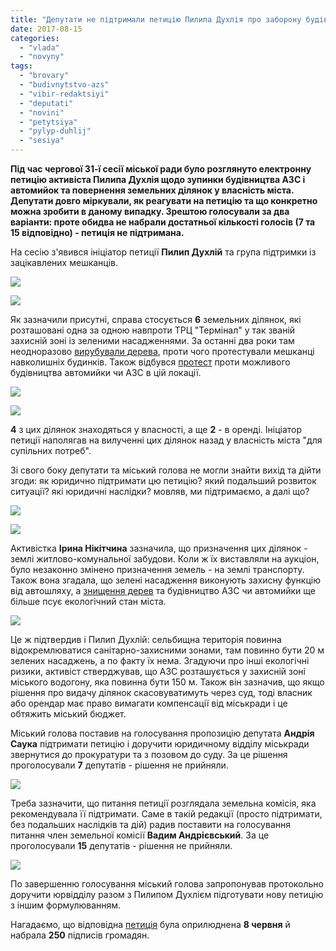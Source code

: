 ```yaml
---
title: "Депутати не підтримали петицію Пилипа Духлія про заборону будівництва АЗС та автомийок"
date: 2017-08-15
categories: 
  - "vlada"
  - "novyny"
tags: 
  - "brovary"
  - "budivnytstvo-azs"
  - "vibir-redaktsiyi"
  - "deputati"
  - "novini"
  - "petytsiya"
  - "pylyp-duhlij"
  - "sesiya"
---
```


**Під час чергової 31-ї сесії міської ради було розглянуто електронну петицію активіста Пилипа Духлія щодо зупинки будівництва АЗС і автомийок та повернення земельних ділянок у власність міста. Депутати довго міркували, як реагувати на петицію та що конкретно можна зробити в даному випадку. Зрештою голосували за два варіанти: проте обидва не набрали достатньої кількості голосів (7 та 15 відповідно) - петиція не підтримана.**

На сесію з'явився ініціатор петиції **Пилип Духлій** та група підтримки із зацікавлених мешканців.

[![](https://mpz.brovary.org/wp-content/uploads/2017/08/petytsiiya-duhlij-9.jpg)](https://mpz.brovary.org/wp-content/uploads/2017/08/petytsiiya-duhlij-9.jpg)

[![](https://mpz.brovary.org/wp-content/uploads/2017/08/petytsiiya-duhlij-10.jpg)](https://mpz.brovary.org/wp-content/uploads/2017/08/petytsiiya-duhlij-10.jpg)

Як зазначили присутні, справа стосується **6** земельних ділянок, які розташовані одна за одною навпроти ТРЦ "Термінал" у так званій захисній зоні із зеленими насадженнями. За останні два роки там неодноразово [вирубували дерева](https://mpz.brovary.org/brovarchany-gotovi-bratys-za-molotky-aby-zahystyty-skver-na-symonenka-vid-zabudovnykiv/), проти чого протестували мешканці навколишніх будинків. Також відбувся [протест](https://mpz.brovary.org/brovarchany-protestuyut-proty-budivnytstva-avtomyjky-pid-viknamy-zhytlovyh-budynkiv-na-kyyivskij/) проти можливого будівництва автомийки чи АЗС в цій локації.

[![](https://mpz.brovary.org/wp-content/uploads/2015/03/IMG_0548.jpg)](https://mpz.brovary.org/wp-content/uploads/2015/03/IMG_0548.jpg)

[![](https://mpz.brovary.org/wp-content/uploads/2015/04/07D_3507.jpg)](https://mpz.brovary.org/wp-content/uploads/2015/04/07D_3507.jpg)

**4** з цих ділянок знаходяться у власності, а ще **2** - в оренді. Ініціатор петиції наполягав на вилученні цих ділянок назад у власність міста "для супільних потреб".

Зі свого боку депутати та міський голова не могли знайти вихід та дійти згоди: як юридично підтримати цю петицію? який подальший розвиток ситуації? які юридичні наслідки? мовляв, ми підтримаємо, а далі що?

[![](https://mpz.brovary.org/wp-content/uploads/2017/08/petytsiya.jpg)](https://mpz.brovary.org/wp-content/uploads/2017/08/petytsiya.jpg)

[![](https://mpz.brovary.org/wp-content/uploads/2017/08/petytsiya1.jpg)](https://mpz.brovary.org/wp-content/uploads/2017/08/petytsiya1.jpg)

Активістка **Ірина Нікітчина** зазначила, що призначення цих ділянок - землі житлово-комунальної забудови. Коли ж їх виставляли на аукціон, було незаконно змінено призначення земель - на землі транспорту. Також вона згадала, що зелені насадження виконують захисну функцію від автошляху, а [знищення дерев](https://mpz.brovary.org/dereva-na-vul-kiyivskiy-prodovzhuyut-spilyuvati-pid-avtomiyku/) та будівництво АЗС чи автомийки ще більше псує екологічний стан міста.

[![](https://mpz.brovary.org/wp-content/uploads/2015/04/IMG_0585.jpg)](https://mpz.brovary.org/wp-content/uploads/2015/04/IMG_0585.jpg)

Це ж підтвердив і Пилип Духлій: сельбищна територія повинна відокремлюватися санітарно-захисними зонами, там повинно бути 20 м зелених насаджень, а по факту їх нема. Згадуючи про інші екологічні ризики, активіст стверджував, що АЗС розташується у захисній зоні міського водогону, яка повинна бути 150 м. Також він зазначив, що якщо рішення про видачу ділянок скасовуватимуть через суд, тоді власник або орендар має право вимагати компенсації від міськради і це обтяжить міський бюджет.

Міський голова поставив на голосування пропозицію депутата **Андрія Саука** підтримати петицію і доручити юридичному відділу міськради звернутися до прокуратури та з позовом до суду. За це рішення проголосували **7** депутатів - рішення не прийняли.

[![](https://mpz.brovary.org/wp-content/uploads/2017/08/petytsiiya-duhlij-23.jpg)](https://mpz.brovary.org/wp-content/uploads/2017/08/petytsiiya-duhlij-23.jpg)

Треба зазначити, що питання петиції розглядала земельна комісія, яка рекомендувала її підтримати. Саме в такій редакції (просто підтримати, без подальших наслідків та дій) радив поставити на голосування питання член земельної комісії **Вадим Андрієвський**. За це проголосували **15** депутатів - рішення не прийняли.

[![](https://mpz.brovary.org/wp-content/uploads/2017/08/petytsiiya-duhlij-26.jpg)](https://mpz.brovary.org/wp-content/uploads/2017/08/petytsiiya-duhlij-26.jpg)

По завершенню голосування міський голова запропонував протокольно доручити юрвідділу разом з Пилипом Духлієм підготувати нову петицію з іншим формулюванням.

Нагадаємо, що відповідна [петиція](https://petition.brovary-rada.gov.ua/petition/?pid=14) була оприлюднена **8 червня** й набрала **250** підписів громадян.
